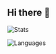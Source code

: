 ## Hi there 👋

<!-- Общая статистика: репозитории, коммиты и т.д. -->
![Stats](https://github-profile-summary-cards.vercel.app/api/cards/profile-details?username=112Alex&theme=github_dark)

<!-- Топ языки в стиле github_dark -->
![Languages](https://github-profile-summary-cards.vercel.app/api/cards/most-commit-language?username=112Alex&theme=github_dark)

